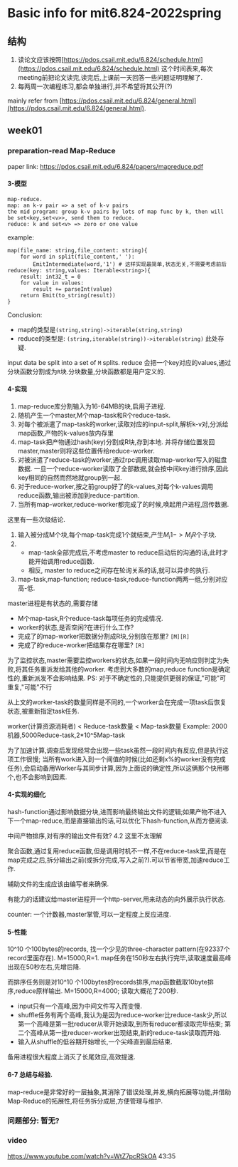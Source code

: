 # Basic info for mit6.824-2022spring

## 结构

1. 读论文应该按照[https://pdos.csail.mit.edu/6.824/schedule.html](https://pdos.csail.mit.edu/6.824/schedule.html) 这个时间表来,每次meeting前把论文读完,读完后,上课前一天回答一些问题证明理解了.
2. 每两周一次编程练习,都会单独进行,并不希望将其公开(?)

mainly refer from [https://pdos.csail.mit.edu/6.824/general.html](https://pdos.csail.mit.edu/6.824/general.html).

## week01

### preparation-read Map-Reduce

paper link: <https://pdos.csail.mit.edu/6.824/papers/mapreduce.pdf>

#### 3-模型

``` log
map-reduce.
map: an k-v pair => a set of k-v pairs
the mid program: group k-v pairs by lots of map func by k, then will be set<key,set<v>>, send them to reduce.
reduce: k and set<v> => zero or one value
```

example:

``` log
map(file_name: string,file_content: string){
    for word in split(file_content,' '):
        EmitIntermediate(word,'1') # 这样实现最简单,状态无关,不需要考虑前后
reduce(key: string,values: Iterable<string>){
    result: int32_t = 0
    for value in values:
        result += parseInt(value)
    return Emit(to_string(result))
}
```

Conclusion:

+ map的类型是`(string,string)->iterable(string,string)`
+ reduce的类型是: `(string,iterable(string))->iterable(string)` 此处存疑.

input data be split into a set of `M` splits.
reduce 会把一个key对应的values,通过分块函数分割成为`R`块.分块数量,分块函数都是用户定义的.

#### 4-实现

1. map-reduce库分割输入为16-64MB的块,启用子进程.
2. 随机产生一个master,M个map-task和R个reduce-task.
3. 对每个被派遣了map-task的worker,读取对应的input-split,解析k-v对,分派给map函数,产物的k-values放内存里
4. map-task把产物通过hash(key)分割成R块,存到本地. 并将存储位置发回master,master则将这些位置传给reduce-worker.
5. 对被派遣了reduce-task的worker,通过rpc调用读取map-worker写入的磁盘数据. 一旦一个reduce-worker读取了全部数据,就会按中间key进行排序,因此key相同的自然而然地就group到一起.
6. 对于reduce-worker,按之前group好了的k-values,对每个k-values调用reduce函数,输出被添加到reduce-partition.
7. 当所有map-worker,reduce-worker都完成了的时候,唤起用户进程,回传数据.

这里有一些次级结论.

1. 输入被分成M个块,每个map-task完成1个就结束,产生$M_{i}{1}->M_{i}{R}$个子块.
2. + map-task全部完成后,不考虑master to reduce启动后的沟通的话,此时才能开始调用reduce函数.
   + 相反, master to reduce之间存在轮询关系的话,就可以异步的执行.
3. map-task,map-function; reduce-task,reduce-function两两一组,分别对应高-低.

master进程是有状态的,需要存储

+ M个map-task,R个reduce-task每项任务的完成情况.
+ worker的状态,是否空闲?在进行什么工作?
+ 完成了的map-worker把数据分割成R块,分别放在那里? `[M][R]`
+ 完成了的reduce-worker把结果存在哪里? `[R]`

为了监控状态,master需要监控workers的状态,如果一段时间内无响应则判定为失败,将其任务重派发给其他的worker. 考虑到大多数的map,reduce function是确定性的,重新派发不会影响结果. PS: 对于不确定性的,只能提供更弱的保证,"可能"可重复,"可能"不行

从上文的worker-task的数量同样是不同的,一个worker会在完成一项task后恢复状态,被重新指定task任务.

worker(计算资源消耗者) < Reduce-task数量 < Map-task数量
Example: 2000机器,5000Reduce-task,2*10^5Map-task

为了加速计算,调查后发现经常会出现一些task虽然一段时间内有反应,但是执行这项工作很慢; 当所有work进入到一个阈值的时候(比如还剩x%的worker没有完成任务),会启动备用Worker与其同步计算,因为上面说的确定性,所以这俩那个快用哪个,也不会影响到因素.

#### 4-实现的细化

hash-function通过影响数据分块,进而影响最终输出文件的逻辑;如果产物不进入下一个map-reduce,而是直接输出的话,可以优化下hash-function,从而方便阅读.

中间产物排序,对有序的输出文件有效? 4.2 这里不太理解

聚合函数,通过复用reduce函数,但是调用时机不一样,不在reduce-task里,而是在map完成之后,拆分输出之前(或拆分完成,写入之前?).可以节省带宽,加速reduce工作.

辅助文件的生成应该由编写者来确保.

有能力的话建议给master进程开一个http-server,用来动态的向外展示执行状态.

counter: 一个计数器,master掌管,可以一定程度上反应进度.

#### 5-性能

10^10 个100bytes的records, 找一个少见的three-character pattern(在92337个record里面存在).
M=15000,R=1. map任务在150秒左右执行完毕,读取速度最高峰出现在50秒左右,先增后降. 

而排序任务则是对10^10 个100bytes的records排序,map函数截取10byte排序,reduce原样输出.
M=15000,R=4000; 读取大概花了200秒.

+ input只有一个高峰,因为中间文件写入而变慢.
+ shuffle任务有两个高峰,我认为是因为reduce-worker比reduce-task少,所以第一个高峰是第一批reducer从零开始读取,到所有reducer都读取完毕结束; 第二个高峰从第一批reducer-worker出现结束,新的reduce-task读取而开始.
+ 输入从shuffle的低谷期开始增长,一个尖峰直到最后结束.

备用进程很大程度上消灭了长尾效应,高效提速.

#### 6-7 总结与经验.

map-reduce是非常好的一层抽象,其消除了错误处理,并发,横向拓展等功能,并借助Map-Reduce的拓展性,将任务拆分成层,方便管理与维护.

### 问题部分: 暂无?

### video

<https://www.youtube.com/watch?v=WtZ7pcRSkOA> 43:35